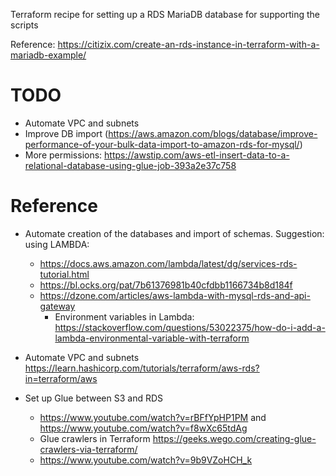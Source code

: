 Terraform recipe for setting up a RDS MariaDB database for supporting the scripts

Reference: https://citizix.com/create-an-rds-instance-in-terraform-with-a-mariadb-example/

# TODO

* Automate VPC and subnets
* Improve DB import (https://aws.amazon.com/blogs/database/improve-performance-of-your-bulk-data-import-to-amazon-rds-for-mysql/)
* More permissions: https://awstip.com/aws-etl-insert-data-to-a-relational-database-using-glue-job-393a2e37c758
# Reference

* Automate creation of the databases and import of schemas. Suggestion: using LAMBDA:
  * https://docs.aws.amazon.com/lambda/latest/dg/services-rds-tutorial.html
  * https://bl.ocks.org/pat/7b61376981b40cfdbb1166734b8d184f
  * https://dzone.com/articles/aws-lambda-with-mysql-rds-and-api-gateway
  	* Environment variables in Lambda: https://stackoverflow.com/questions/53022375/how-do-i-add-a-lambda-environmental-variable-with-terraform

* Automate VPC and subnets https://learn.hashicorp.com/tutorials/terraform/aws-rds?in=terraform/aws

* Set up Glue between S3 and RDS
  * https://www.youtube.com/watch?v=rBFfYpHP1PM and  https://www.youtube.com/watch?v=f8wXc65tdAg
  * Glue crawlers in Terraform https://geeks.wego.com/creating-glue-crawlers-via-terraform/
  * https://www.youtube.com/watch?v=9b9VZoHCH_k
